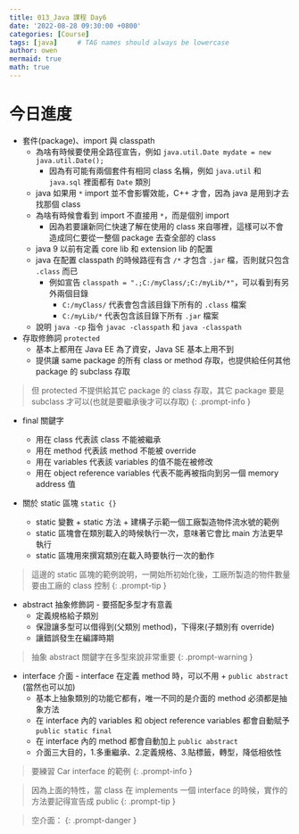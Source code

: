 ```yaml
---
title: 013_Java 課程 Day6
date: '2022-08-28 09:30:00 +0800'
categories: [Course]
tags: [java]     # TAG names should always be lowercase
author: owen
mermaid: true
math: true
---
```


# 今日進度
- 套件(package)、import 與 classpath
    - 為啥有時候要使用全路徑宣告，例如 `java.util.Date mydate = new java.util.Date();`
        - 因為有可能有兩個套件有相同 class 名稱，例如 `java.util` 和 `java.sql` 裡面都有 `Date` 類別
    - java 如果用 `*` import 並不會影響效能，C++ 才會，因為 java 是用到才去找那個 class
    - 為啥有時候會看到 import 不直接用 `*`，而是個別 import
        - 因為若要讓新同仁快速了解在使用的 class 來自哪裡，這樣可以不會造成同仁要從一整個 package 去查全部的 class
    - java 9 以前有定義 core lib 和 extension lib 的配置
    - java 在配置 classpath 的時候路徑有含 `/*` 才包含 `.jar` 檔，否則就只包含 `.class` 而已
        - 例如宣告 `classpath = ".;C:/myClass/;C:/myLib/*"`，可以看到有另外兩個目錄
            - `C:/myClass/` 代表會包含該目錄下所有的 `.class` 檔案
            - `C:/myLib/*` 代表包含該目錄下所有 `.jar` 檔案
    - 說明 `java -cp` 指令 `javac -classpath` 和 `java -classpath`
- 存取修飾詞 `protected`
    - 基本上都用在 Java EE 為了資安，Java SE 基本上用不到
    - 提供讓 same package 的所有 class or method 存取，也提供給任何其他 package 的 subclass 存取

> 但 protected 不提供給其它 package 的 class 存取，其它 package 要是 subclass 才可以(也就是要繼承後才可以存取)
{: .prompt-info }

- final 關鍵字
    - 用在 class 代表該 class 不能被繼承
    - 用在 method 代表該 method 不能被 override
    - 用在 variables 代表該 variables 的值不能在被修改
    - 用在 object reference variables 代表不能再被指向到另一個 memory address 值

- 關於 static 區塊 `static {}`
    - static 變數 + static 方法 + 建構子示範一個工廠製造物件流水號的範例
    - static 區塊會在類別載入的時候執行一次，意味著它會比 main 方法更早執行
    - static 區塊用來撰寫類別在載入時要執行一次的動作

> 這邊的 static 區塊的範例說明，一開始所初始化後，工廠所製造的物件數量要由工廠的 class 控制
{: .prompt-tip }

- abstract 抽象修飾詞 - 要搭配多型才有意義
    - 定義規格給子類別
    - 保證讓多型可以借得到(父類別 method)，下得來(子類別有 override)
    - 讓錯誤發生在編譯時期

> 抽象 abstract 關鍵字在多型來說非常重要
{: .prompt-warning }

- interface 介面 - interface 在定義 method 時，可以不用 + `public abstract` (當然也可以加)
    - 基本上抽象類別的功能它都有，唯一不同的是介面的 method 必須都是抽象方法
    - 在 interface 內的 variables 和 object reference variables 都會自動賦予 `public static final`
    - 在 interface 內的 method 都會自動加上 `public abstract`
    - 介面三大目的，1.多重繼承、2.定義規格、3.貼標籤，轉型，降低相依性

> 要練習 Car interface 的範例
{: .prompt-info }

> 因為上面的特性，當 class 在 implements 一個 interface 的時候，實作的方法要記得宣告成 public
{: .prompt-tip }

> 空介面：
{: .prompt-danger }